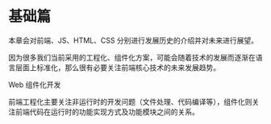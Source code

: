 # 基础篇

本章会对前端、JS、HTML、CSS 分别进行发展历史的介绍并对未来进行展望。

因为很多我们当前采用的工程化、组件化方案，可能会随着技术的发展而逐渐在语言层面上标准化，那么很有必要关注前端核心技术的未来发展趋势。



Web 组件化开发

前端工程化主要关注非运行时的开发问题（文件处理、代码编译等），组件化则关注前端代码在运行时的功能实现方式及功能模块之间的关系。
